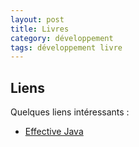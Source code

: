 ```yaml
---
layout: post
title: Livres
category: développement
tags: développement livre
---
```


## Liens
Quelques liens intéressants :
* [Effective Java](https://www.amazon.fr/dp/0134685997)
